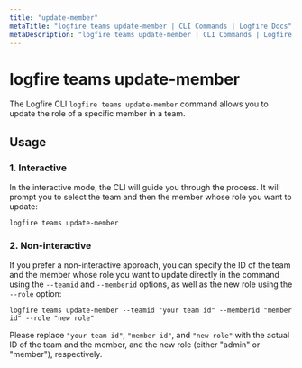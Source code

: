 ```yaml
---
title: "update-member"
metaTitle: "logfire teams update-member | CLI Commands | Logfire Docs"
metaDescription: "logfire teams update-member | CLI Commands | Logfire Docs"
---
```


# logfire teams update-member

The Logfire CLI `logfire teams update-member` command allows you to update the role of a specific member in a team.

## Usage

### 1. Interactive

In the interactive mode, the CLI will guide you through the process. It will prompt you to select the team and then the member whose role you want to update:

```terminal
logfire teams update-member
```

### 2. Non-interactive

If you prefer a non-interactive approach, you can specify the ID of the team and the member whose role you want to update directly in the command using the `--teamid` and `--memberid` options, as well as the new role using the `--role` option:

```terminal
logfire teams update-member --teamid "your team id" --memberid "member id" --role "new role"  
```

Please replace `"your team id"`, `"member id"`, and `"new role"` with the actual ID of the team and the member, and the new role (either "admin" or "member"), respectively.
